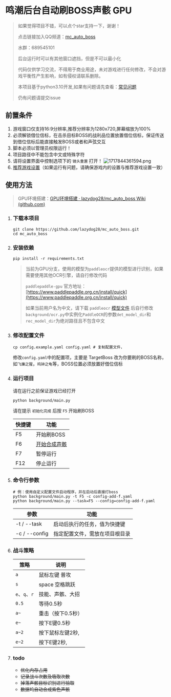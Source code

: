# 鸣潮后台自动刷BOSS声骸 GPU

> 如果觉得项目不错，可以点个star支持一下，谢谢！
> 
>  点击链接加入QQ频道：[mc_auto_boss](https://pd.qq.com/s/ayygl9edg)
> 
> 水群：689545101
> 
> 后台运行时可以有其他窗口遮挡，但是不可以最小化
> 
> 代码仅供学习交流，不得用于商业用途，未对游戏进行任何修改，不会对游戏平衡性产生影响，如有侵权请联系删除。
> 
> 本项目基于python3.10开发,如果有问题请先查看：[常见问题](https://github.com/lazydog28/mc_auto_boss/wiki/%E5%B8%B8%E8%A7%81%E9%97%AE%E9%A2%98)
> 
> 仍有问题请提交issue

## 前置条件

1. 游戏窗口仅支持16:9分辨率,推荐分辨率为1280x720,屏幕缩放为100%
2. 必须解锁借位信标，在击杀目标BOSS的战利品位置放置借位信标，保证传送到借位信标后能直接触发BOSS或者和声弦交互
3. 脚本必须以管理员权限运行！
4. 项目路径中不能包含中文或特殊字符
5. 请将设置界面中控制选项下的 `镜头重置` 打开！
![1717844361594.png](https://hermes981128.oss-cn-shanghai.aliyuncs.com/ImageBed/1717844361594.png)
6. [推荐游戏设置](https://github.com/lazydog28/mc_auto_boss/wiki/%E6%8E%A8%E8%8D%90%E6%B8%B8%E6%88%8F%E8%AE%BE%E7%BD%AE)（如果运行有问题，请确保游戏内的设置与推荐游戏设置一致）

## 使用方法

> GPU环境搭建：[GPU环境搭建 · lazydog28/mc_auto_boss Wiki (github.com)](https://github.com/lazydog28/mc_auto_boss/wiki/GPU环境搭建)

1. ### 下载本项目
    ```shell
    git clone https://github.com/lazydog28/mc_auto_boss.git
    cd mc_auto_boss
    ```
2. ### 安装依赖
    ```shell
    pip install -r requirements.txt
    ```
   > 当前为GPU分支，使用的模型为`paddleocr`提供的模型进行识别，如果需要使用其他OCR引擎，请自行修改代码
   >
   >  `paddlepaddle-gpu` 官方地址：[https://www.paddlepaddle.org.cn/install/quick](https://www.paddlepaddle.org.cn/install/quick)
   > 
   > 如果当前用户名为中文，请下载 `paddleocr` [模型文件](https://github.com/PaddlePaddle/PaddleOCR/blob/main/doc/doc_ch/models_list.md) 后自行修改`background/ocr.py`中实例化`PaddleOCR`的参数`det_model_dir`和`rec_model_dir`为绝对路径且不包含中文

3. ### 修改配置文件
    ```shell
    cp config.example.yaml config.yaml # 复制配置文件，
    ```
   修改`config.yaml`中的配置项，主要是 TargetBoss 改为你要刷的BOSS名称，如`飞廉之猩`，`鸣钟之龟`等，BOSS位置必须放置好借位信标


4. ### 运行项目
   请在运行之前保证游戏已经打开
    ```shell
    python background/main.py
    ```
   
   请在提示 `初始化完成` 后按 `F5` 开始刷BOSS
   
   | 快捷键 | 功能      |
   |-----|---------|
   | F5  | 开始刷BOSS |
   | F6  | [开始合成声骸](https://github.com/lazydog28/mc_auto_boss/wiki/%E5%A3%B0%E9%AA%B8%E8%9E%8D%E5%90%88%E4%BD%BF%E7%94%A8%E6%95%99%E7%A8%8B)  |
   | F7  | 暂停运行    |
   | F12 | 停止运行    |

5. ### 命令行参数
    ```shell
    # 例：使用自定义配置文件启动程序，并在启动后直接打boss
    python background/main.py -t F5 -c config-add-f.yaml
    python background/main.py --task=F5 --config=config-add-f.yaml
    ```
   
   | 参数            | 功能              |
   |---------------|-----------------|
   | -t / --task   | 启动后执行的任务，值为快捷键  |
   | -c / --config | 指定配置文件，需放在项目根目录 |

6. ### 战斗策略
   | 策略           | 说明         |
   |--------------|------------|
   | `a`          | 鼠标左键 普攻    |
   | `s`          | space 空格跳跃 |
   | `e`、`q`、`r`  | 技能、声骸、大招   |
   | `0.5`        | 等待0.5秒     |
   | `a~ `        | 重击（按下0.5秒） |
   | `e~ `        | 按下E键0.5秒   |
   | `a~2`        | 按下鼠标左键2秒,  |
   | `e~2`        | 按下E键2秒,    |


7. ### todo
	* ~~优化内存占用~~
	* ~~记录战斗次数及吸取次数~~
	* ~~掉落声骸目标识别进行拾取~~
    * ~~数据坞自动合成紫色声骸~~
